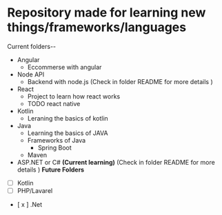 # Repository made for learning new things/frameworks/languages

Current folders--

* Angular
    * Eccommerse with angular
* Node API
    * Backend with node.js (Check in folder README for more details )
* React
    * Project to learn how react works
    * TODO react native
* Kotlin
    * Leraning the basics of kotlin
* Java
    * Learning the basics of JAVA
    * Frameworks of Java
        * Spring Boot
    * Maven 
* ASP.NET or C# **(Current learning)** (Check in folder README for more details )
**Future Folders**
- [ ] Kotlin  
- [ ] PHP/Lavarel
- [ x ] .Net
